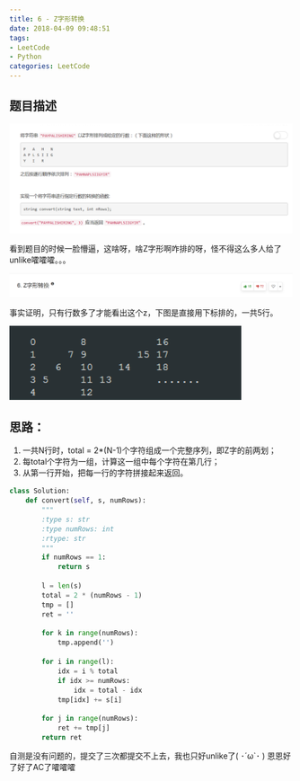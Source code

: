 ```yaml
---
title: 6 - Z字形转换
date: 2018-04-09 09:48:51
tags: 
- LeetCode
- Python
categories: LeetCode
---
```


## 题目描述
![problem](images/6.png)

<!-- more -->

看到题目的时候一脸懵逼，这啥呀，啥Z字形啊咋排的呀，怪不得这么多人给了unlike嚯嚯嚯。。。

![problem](images/down.png)

事实证明，只有行数多了才能看出这个z，下图是直接用下标排的，一共5行。

![problem](images/Z字形.png)


## 思路：
1. 一共N行时，total = 2*(N-1)个字符组成一个完整序列，即Z字的前两划；
2. 每total个字符为一组，计算这一组中每个字符在第几行；
3. 从第一行开始，把每一行的字符拼接起来返回。

```python
class Solution:
    def convert(self, s, numRows):
        """
        :type s: str
        :type numRows: int
        :rtype: str
        """
        if numRows == 1:
        	return s

        l = len(s)
        total = 2 * (numRows - 1)
        tmp = []
        ret = ''

        for k in range(numRows):
        	tmp.append('')

        for i in range(l):
        	idx = i % total
        	if idx >= numRows:
        		idx = total - idx
        	tmp[idx] += s[i]

        for j in range(numRows):
        	ret += tmp[j]
        return ret
```

自测是没有问题的，提交了三次都提交不上去，我也只好unlike了( ･´ω`･ )
恩恩好了好了AC了嚯嚯嚯